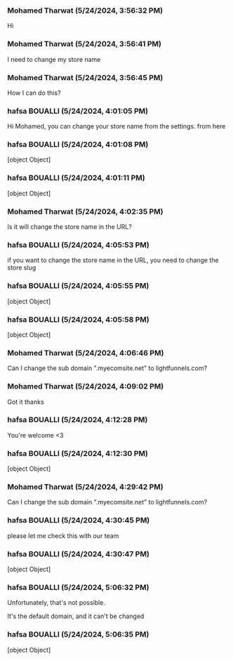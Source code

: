 ### Mohamed Tharwat (5/24/2024, 3:56:32 PM)

Hi

### Mohamed Tharwat (5/24/2024, 3:56:41 PM)

I need to change my store name

### Mohamed Tharwat (5/24/2024, 3:56:45 PM)

How I can do this?

### hafsa BOUALLI (5/24/2024, 4:01:05 PM)

Hi Mohamed, 
you can change your store name from the settings. from here

### hafsa BOUALLI (5/24/2024, 4:01:08 PM)

[object Object]

### hafsa BOUALLI (5/24/2024, 4:01:11 PM)

[object Object]

### Mohamed Tharwat (5/24/2024, 4:02:35 PM)

Is it will change the store name in the URL?

### hafsa BOUALLI (5/24/2024, 4:05:53 PM)

if you want to change the store name in the URL, you need to change the store slug

### hafsa BOUALLI (5/24/2024, 4:05:55 PM)

[object Object]

### hafsa BOUALLI (5/24/2024, 4:05:58 PM)

[object Object]

### Mohamed Tharwat (5/24/2024, 4:06:46 PM)

Can I change the sub domain ".myecomsite.net" to lightfunnels.com?

### Mohamed Tharwat (5/24/2024, 4:09:02 PM)

Got it thanks

### hafsa BOUALLI (5/24/2024, 4:12:28 PM)

You're welcome <3

### hafsa BOUALLI (5/24/2024, 4:12:30 PM)

[object Object]

### Mohamed Tharwat (5/24/2024, 4:29:42 PM)

Can I change the sub domain ".myecomsite.net" to lightfunnels.com?

### hafsa BOUALLI (5/24/2024, 4:30:45 PM)

please let me check this with our team

### hafsa BOUALLI (5/24/2024, 4:30:47 PM)

[object Object]

### hafsa BOUALLI (5/24/2024, 5:06:32 PM)

Unfortunately, that's not possible. 

It's the default domain, and it can't be changed

### hafsa BOUALLI (5/24/2024, 5:06:35 PM)

[object Object]
